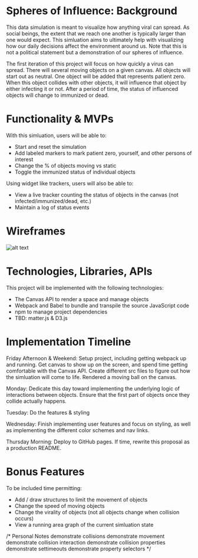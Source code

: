 Spheres of Influence: Background
==========

This data simulation is meant to visualize how anything viral can spread. As social beings, the extent that we reach one another is typically larger than one would expect. This simluation aims to ultimately help with visualizing how our daily decisions affect the environment around us. Note that this is not a political statement but a demonstration of our spheres of influence.

The first iteration of this project will focus on how quickly a virus can spread. There will several moving objects on a given canvas. All objects will start out as neutral. One object will be added that represents patient zero. When this object collides with other objects, it will influence that object by either infecting it or not. After a period of time, the status of influenced objects will change to immunized or dead.

Functionality & MVPs
====================

With this simluation, users will be able to:

* Start and reset the simulation
* Add labeled markers to mark patient zero, yourself, and other persons of interest
* Change the % of objects moving vs static
* Toggle the immunized status of individual objects

Using widget like trackers, users will also be able to:

* View a live tracker counting the status of objects in the canvas (not infected/immunized/dead, etc.)
* Maintain a log of status events

Wireframes
==========

![alt text](https://github.com/nick-barr/jsProjectCovid/blob/main/src/assets/wireframes/wireframev1.png)

Technologies, Libraries, APIs
=============================

This project will be implemented with the following technologies:

* The Canvas API to render a space and manage objects
* Webpack and Babel to bundle and transpile the source JavaScript code
* npm to manage project dependencies
* TBD: matter.js & D3.js

Implementation Timeline
=======================

Friday Afternoon & Weekend: Setup project, including getting webpack up and running. Get canvas to show up on the screen, and spend time getting comfortable with the Canvas API. Create different src files to figure out how the simluation will come to life. Rendered a moving ball on the canvas.

Monday: Dedicate this day toward implementing the underlying logic of interactions between objects. Ensure that the first part of objects once they collide actually happens. 

Tuesday: Do the features & styling

Wednesday: Finish implementing user features and focus on styling, as well as implementing the different color schemes and nav links.

Thursday Morning: Deploy to GitHub pages. If time, rewrite this proposal as a production README.

Bonus Features
==============

To be included time permitting:

* Add / draw structures to limit the movement of objects
* Change the speed of moving objects
* Change the virality of objects (not all objects change when collision occurs)
* View a running area graph of the current simluation state


/*
Personal Notes
demonstrate collisions
demonstrate movement
demonstrate collision interaction
demonstrate collision properties
demonstrate settimeouts
demonstrate property selectors
*/
